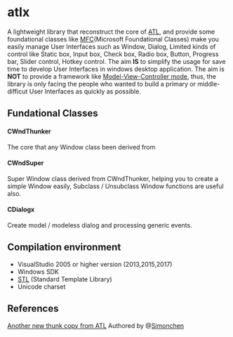 # atlx

A lightweight library that reconstruct the core of [ATL](https://msdn.microsoft.com/en-us/library/3ax346b7.aspx), and provide some foundational classes like [MFC](https://en.wikipedia.org/wiki/Microsoft_Foundation_Class_Library)(Microsoft Foundational Classes) make you easily manage User Interfaces such as Window, Dialog, Limited kinds of control like Static box, Input box, Check box, Radio box, Button, Progress bar, Slider control, Hotkey control.
The aim **IS** to simplify the usage for save time to develop User Interfaces in windows desktop application.
The aim is **NOT** to provide a framework like [Model-View-Controller mode](https://en.wikipedia.org/wiki/Model%E2%80%93view%E2%80%93controller), thus, the library is only facing the people who wanted to build a primary or middle-difficut User Interfaces as quickly as possible.

## Fundational Classes

#### CWndThunker
The core that any Window class been derived from
#### CWndSuper 
Super Window class derived from CWndThunker, helping you to create a simple Window easily, Subclass / Unsubclass Window functions are useful also.
#### CDialogx
Create model / modeless dialog and processing generic events.

## Compilation environment
- VisualStudio 2005 or higher version (2013,2015,2017)
- Windows SDK
- [STL](https://en.wikipedia.org/wiki/Standard_Template_Library) (Standard Template Library)
- Unicode charset

## References
[Another new thunk copy from ATL](https://www.codeproject.com/Articles/348387/Another-new-thunk-copy-from-ATL) Authored by @[Simonchen](https://github.com/simonchen)
